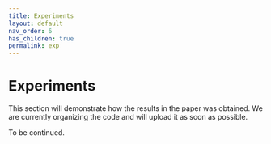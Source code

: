 ```yaml
---
title: Experiments
layout: default
nav_order: 6
has_children: true
permalink: exp
---
```



# Experiments
This section will demonstrate how the results in the paper was obtained. We are currently organizing the code and will upload it as soon as possible.

To be continued.